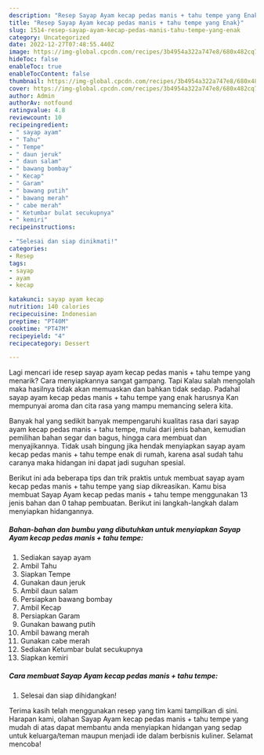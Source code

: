 ```yaml
---
description: "Resep Sayap Ayam kecap pedas manis + tahu tempe yang Enak}"
title: "Resep Sayap Ayam kecap pedas manis + tahu tempe yang Enak}"
slug: 1514-resep-sayap-ayam-kecap-pedas-manis-tahu-tempe-yang-enak
category: Uncategorized
date: 2022-12-27T07:48:55.440Z
image: https://img-global.cpcdn.com/recipes/3b4954a322a747e8/680x482cq70/sayap-ayam-kecap-pedas-manis-tahu-tempe-foto-resep-utama.jpg
hideToc: false
enableToc: true
enableTocContent: false
thumbnail: https://img-global.cpcdn.com/recipes/3b4954a322a747e8/680x482cq70/sayap-ayam-kecap-pedas-manis-tahu-tempe-foto-resep-utama.jpg
cover: https://img-global.cpcdn.com/recipes/3b4954a322a747e8/680x482cq70/sayap-ayam-kecap-pedas-manis-tahu-tempe-foto-resep-utama.jpg
author: Admin
authorAv: notfound
ratingvalue: 4.8
reviewcount: 10
recipeingredient:
- " sayap ayam"
- " Tahu"
- " Tempe"
- " daun jeruk"
- " daun salam"
- " bawang bombay"
- " Kecap"
- " Garam"
- " bawang putih"
- " bawang merah"
- " cabe merah"
- " Ketumbar bulat secukupnya"
- " kemiri"
recipeinstructions:

- "Selesai dan siap dinikmati!"
categories:
- Resep
tags:
- sayap
- ayam
- kecap

katakunci: sayap ayam kecap 
nutrition: 140 calories
recipecuisine: Indonesian
preptime: "PT40M"
cooktime: "PT47M"
recipeyield: "4"
recipecategory: Dessert

---
```



Lagi mencari ide resep sayap ayam kecap pedas manis + tahu tempe yang menarik? Cara menyiapkannya sangat gampang. Tapi Kalau salah mengolah maka hasilnya tidak akan memuaskan dan bahkan tidak sedap. Padahal sayap ayam kecap pedas manis + tahu tempe yang enak harusnya Kan mempunyai aroma dan cita rasa yang mampu memancing selera kita.


Banyak hal yang sedikit banyak mempengaruhi kualitas rasa dari sayap ayam kecap pedas manis + tahu tempe, mulai dari jenis bahan, kemudian pemilihan bahan segar dan bagus, hingga cara membuat dan menyajikannya. Tidak usah bingung jika hendak menyiapkan sayap ayam kecap pedas manis + tahu tempe enak di rumah, karena asal sudah tahu caranya maka hidangan ini dapat jadi suguhan spesial.




Berikut ini ada beberapa tips dan trik praktis untuk membuat sayap ayam kecap pedas manis + tahu tempe yang siap dikreasikan. Kamu bisa membuat Sayap Ayam kecap pedas manis + tahu tempe menggunakan 13 jenis bahan dan 0 tahap pembuatan. Berikut ini langkah-langkah dalam menyiapkan hidangannya.

<!--inarticleads1-->

##### Bahan-bahan dan bumbu yang dibutuhkan untuk menyiapkan Sayap Ayam kecap pedas manis + tahu tempe:

1. Sediakan  sayap ayam
1. Ambil  Tahu
1. Siapkan  Tempe
1. Gunakan  daun jeruk
1. Ambil  daun salam
1. Persiapkan  bawang bombay
1. Ambil  Kecap
1. Persiapkan  Garam
1. Gunakan  bawang putih
1. Ambil  bawang merah
1. Gunakan  cabe merah
1. Sediakan  Ketumbar bulat secukupnya
1. Siapkan  kemiri




<!--inarticleads2-->

##### Cara membuat Sayap Ayam kecap pedas manis + tahu tempe:


1. Selesai dan siap dihidangkan!



Terima kasih telah menggunakan resep yang tim kami tampilkan di sini. Harapan kami, olahan Sayap Ayam kecap pedas manis + tahu tempe yang mudah di atas dapat membantu anda menyiapkan hidangan yang sedap untuk keluarga/teman maupun menjadi ide dalam berbisnis kuliner. Selamat mencoba!
